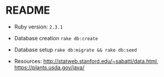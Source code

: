 # README

* Ruby version: `2.3.1`

* Database creation `rake db:create`

* Database setup `rake db:migrate && rake db:seed` 

* Resources: http://statweb.stanford.edu/~sabatti/data.html, https://plants.usda.gov/java/
